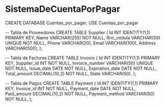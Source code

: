 # SistemaDeCuentaPorPagar

CREATE DATABASE Cuentas_por_pagar;
USE Cuentas_por_pagar

-- Tabla de Proveedores
CREATE TABLE Supplier (
    Id INT IDENTITY(1,1) PRIMARY KEY,
    Name VARCHAR(255) NOT NULL,
    Rnc_cedula VARCHAR(50) UNIQUE NOT NULL,
    Phone VARCHAR(20),
    Email VARCHAR(100),
    Address VARCHAR(500),
);

-- Tabla de Facturas
CREATE TABLE Invoice (
    Id INT IDENTITY(1,1) PRIMARY KEY,
    Supplier_id INT NOT NULL,
    Invoice_number VARCHAR(50) UNIQUE NOT NULL,
    Issue_date DATE NOT NULL,
    Expiration_date DATE NOT NULL,
    Total_amount DECIMAL(10,2) NOT NULL,
    State VARCHAR(50),
);

-- Tabla de Pagos
CREATE TABLE Payment (
    Id INT IDENTITY(1,1) PRIMARY KEY,
    Invoice_id INT NOT NULL,
    Payment_date DATE NOT NULL,
    Paid_amount DECIMAL(10,2) NOT NULL,
    Payment_method VARCHAR(50) NOT NULL,
);

